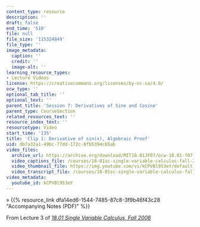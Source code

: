 ```yaml
---
content_type: resource
description: ''
draft: false
end_time: '510'
file: null
file_size: '115324849'
file_type: ''
image_metadata:
  caption: ''
  credit: ''
  image-alt: ''
learning_resource_types:
- Lecture Videos
license: https://creativecommons.org/licenses/by-nc-sa/4.0/
ocw_type: ''
optional_tab_title: ''
optional_text: ''
parent_title: 'Session 7: Derivatives of Sine and Cosine'
parent_type: CourseSection
related_resources_text: ''
resource_index_text: ''
resourcetype: Video
start_time: '135'
title: 'Clip 1: Derivative of sin(x), Algebraic Proof'
uid: db7a32a1-49bc-77dd-172c-8fb5394cb5ab
video_files:
  archive_url: https://archive.org/download/MIT18.01JF07/ocw-18.01-f07-lec03_300k.mp4
  video_captions_file: /courses/18-01sc-single-variable-calculus-fall-2010/033ac5308ca45f46885ae6cf161b6306_kCPVBl953eY.vtt
  video_thumbnail_file: https://img.youtube.com/vi/kCPVBl953eY/default.jpg
  video_transcript_file: /courses/18-01sc-single-variable-calculus-fall-2010/c140474535d2b8a6c2c2530d4c114b52_kCPVBl953eY.pdf
video_metadata:
  youtube_id: kCPVBl953eY
---
```

» {{% resource_link dfa14ed6-1544-7485-87c8-3f9b46f43c28 "Accompanying Notes (PDF)" %}}

From Lecture 3 of [_18.01 Single Variable Calculus, Fall 2006_](/courses/18-01-single-variable-calculus-fall-2006/video_galleries/video-lectures)